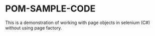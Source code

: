 # POM-SAMPLE-CODE
This is a demonstration of working with page objects in selenium (C#) without using page factory.
